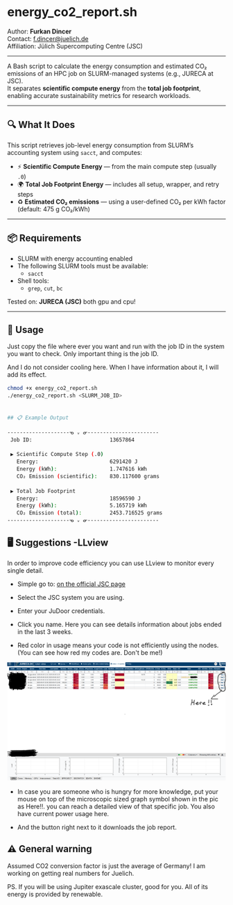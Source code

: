 # energy_co2_report.sh

Author: **Furkan Dincer**  
Contact: [f.dincer@juelich.de](mailto:f.dincer@juelich.de)  
Affiliation: Jülich Supercomputing Centre (JSC)

---

A Bash script to calculate the energy consumption and estimated CO₂ emissions of an HPC job on SLURM-managed systems (e.g., JURECA at JSC).  
It separates **scientific compute energy** from the **total job footprint**, enabling accurate sustainability metrics for research workloads.

---

## 🔍 What It Does

This script retrieves job-level energy consumption from SLURM’s accounting system using `sacct`, and computes:

- ⚡ **Scientific Compute Energy** — from the main compute step (usually `.0`)
- 🌍 **Total Job Footprint Energy** — includes all setup, wrapper, and retry steps
- ♻️ **Estimated CO₂ emissions** — using a user-defined CO₂ per kWh factor (default: 475 g CO₂/kWh)

---

## 📦 Requirements

- SLURM with energy accounting enabled
- The following SLURM tools must be available:
  - `sacct`
- Shell tools:
  - `grep`, `cut`, `bc`

Tested on: **JURECA (JSC)** both gpu and cpu!

---

## 🚀 Usage

Just copy the file where ever you want and run with the job ID in the system you want to check. Only important thing is the job ID.

And I do not consider cooling here. When I have information about it, I will add its effect. 

```bash
chmod +x energy_co2_report.sh
./energy_co2_report.sh <SLURM_JOB_ID>


## 📋 Example Output

--------------------ᓀ ᵥ ᓂ-----------------------
 Job ID:                         13657864

 ▶ Scientific Compute Step (.0)
   Energy:                       6291420 J
   Energy (kWh):                 1.747616 kWh
   CO₂ Emission (scientific):    830.117600 grams

 ▶ Total Job Footprint
   Energy:                       18596590 J
   Energy (kWh):                 5.165719 kWh
   CO₂ Emission (total):         2453.716525 grams
--------------------ᓀ ᵥ ᓂ-----------------------
```

## 🖥️ Suggestions -LLview
In order to improve code efficiency you can use LLview to monitor every single detail.

- Simple go to: [on the official JSC page](https://www.fz-juelich.de/en/ias/jsc/services/user-support/software-tools/llview?expand=translations,fzjsettings,nearest-institut)

- Select the JSC system you are using.

- Enter your JuDoor credentials.

- Click you name. Here you can see details information about jobs ended in the last 3 weeks.

- Red color in usage means your code is not efficiently using the nodes. (You can see how red my codes are. Don't be me!)

![Sample Output](LLview.png)

- In case you are someone who is hungry for more knowledge, put your mouse on top of the microscopic sized graph symbol shown in the pic as Here!!. you can reach a detailed view of that specific job. You also have current power usage here.

- And the button right next to it downloads the job report. 

## ⚠️ General warning

Assumed CO2 conversion factor is just the average of Germany! I am working on getting real numbers for Juelich.

PS. If you will be using Jupiter exascale cluster, good for you. All of its energy is provided by renewable. 





